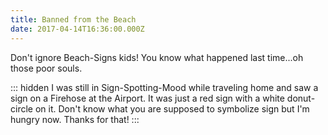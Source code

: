 ```yaml
---
title: Banned from the Beach
date: 2017-04-14T16:36:00.000Z
---
```


Don't ignore Beach-Signs kids! You know what happened last time...oh those poor souls.

::: hidden
I was still in Sign-Spotting-Mood while traveling home and saw a sign on a Firehose at the Airport. It was just a red sign with a white donut-circle on it. Don't know what you are supposed to symbolize sign but I'm hungry now. Thanks for that!
:::
